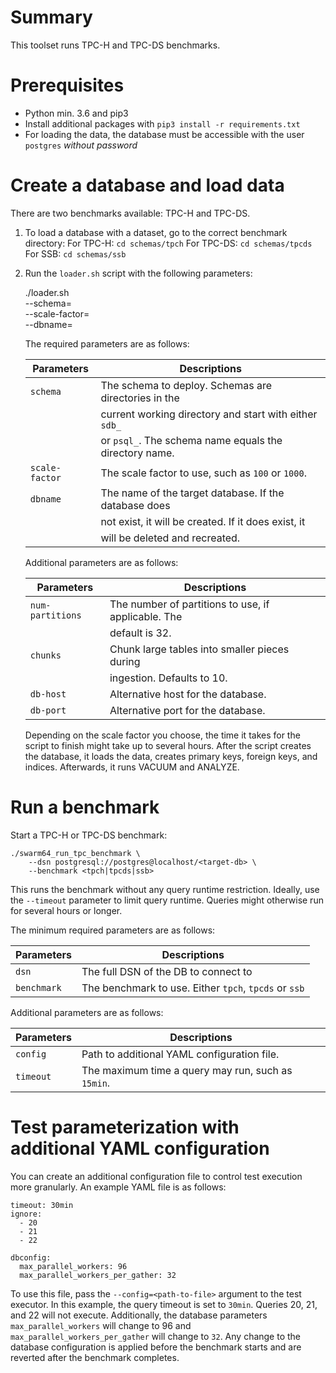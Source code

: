 # Summary

This toolset runs TPC-H and TPC-DS benchmarks.


# Prerequisites

- Python min. 3.6 and pip3
- Install additional packages with `pip3 install -r requirements.txt`
- For loading the data, the database must be accessible with the user
  `postgres` *without password*


# Create a database and load data

There are two benchmarks available: TPC-H and TPC-DS.

1. To load a database with a dataset, go to the correct benchmark directory:
   For TPC-H: `cd schemas/tpch`
   For TPC-DS: `cd schemas/tpcds`
   For SSB: `cd schemas/ssb`

2. Run the `loader.sh` script with the following parameters:

    ./loader.sh \
        --schema=<schema-to-deploy> \
        --scale-factor=<scale-factor-to-use> \
        --dbname=<target-db>

   The required parameters are as follows:

   | Parameters     | Descriptions                                           |
   | -------------- | ------------------------------------------------------ |
   | `schema`       | The schema to deploy. Schemas are directories in the   |
   |                | current working directory and start with either `sdb_` |
   |                | or `psql_`. The schema name equals the directory name. |
   | `scale-factor` | The scale factor to use, such as `100` or `1000`.      |
   | `dbname`       | The name of the target database. If the database does  |
   |                | not exist, it will be created. If it does exist, it    |
   |                | will be deleted and recreated.                         |

   Additional parameters are as follows:

   | Parameters       | Descriptions                                         |
   | ---------------- | ---------------------------------------------------- |
   | `num-partitions` | The number of partitions to use, if applicable. The  |
   |                  | default is 32.                                       |
   | `chunks`         | Chunk large tables into smaller pieces during        |
   |                  | ingestion. Defaults to 10.                           |
   | `db-host`        | Alternative host for the database.                   |
   | `db-port`        | Alternative port for the database.                   |

   Depending on the scale factor you choose, the time it takes for the script
   to finish might take up to several hours. After the script creates the
   database, it loads the data, creates primary keys, foreign keys, and
   indices. Afterwards, it runs VACUUM and ANALYZE.


# Run a benchmark

Start a TPC-H or TPC-DS benchmark:

    ./swarm64_run_tpc_benchmark \
        --dsn postgresql://postgres@localhost/<target-db> \
        --benchmark <tpch|tpcds|ssb>

This runs the benchmark without any query runtime restriction. Ideally, use the
`--timeout` parameter to limit query runtime. Queries might otherwise run for
several hours or longer.

The minimum required parameters are as follows:

| Parameters  | Descriptions                                          |
| ----------- | ----------------------------------------------------- |
| `dsn`       | The full DSN of the DB to connect to                  |
| `benchmark` | The benchmark to use. Either `tpch`, `tpcds` or `ssb` |

Additional parameters are as follows:

| Parameters | Descriptions                                       |
| ---------- | -------------------------------------------------- |
| `config`   | Path to additional YAML configuration file.        |
| `timeout`  | The maximum time a query may run, such as `15min`. |


# Test parameterization with additional YAML configuration

You can create an additional configuration file to control test execution more
granularly. An example YAML file is as follows:

    timeout: 30min
    ignore:
      - 20
      - 21
      - 22

    dbconfig:
      max_parallel_workers: 96
      max_parallel_workers_per_gather: 32

To use this file, pass the `--config=<path-to-file>` argument to the test
executor. In this example, the query timeout is set to `30min`. Queries 20, 21,
and 22 will not execute. Additionally, the database parameters
`max_parallel_workers` will change to 96 and `max_parallel_workers_per_gather`
will change to `32`. Any change to the database configuration is applied before
the benchmark starts and are reverted after the benchmark completes.
